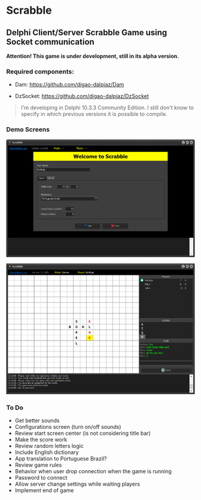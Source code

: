 # Scrabble

## Delphi Client/Server Scrabble Game using Socket communication

**Attention! This game is under development, still in its alpha version.**

### Required components:

- Dam: https://github.com/digao-dalpiaz/Dam

- DzSocket: https://github.com/digao-dalpiaz/DzSocket

> I'm developing in Delphi 10.3.3 Community Edition. I still don't know to specify in which previous versions it is possible to compile.

### Demo Screens

![Welcome screen](Images/demo_welcome.png)

![Playing screen](Images/demo_playing.png)

### To Do

- Get better sounds
- Configurations screen (turn on/off sounds)
- Review start screen center (is not considering title bar)
- Make the score work
- Review random letters logic
- Include English dictionary
- App translation to Portuguese Brazil?
- Review game rules
- Behavior when user drop connection when the game is running
- Password to connect
- Allow server change settings while waiting players
- Implement end of game